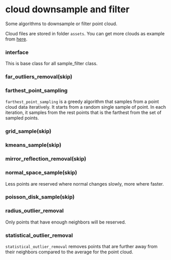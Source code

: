 # cloud downsample and filter

Some algorithms to downsample or filter point cloud.

Cloud files are stored in folder `assets`. You can get more clouds as example from [here](https://github.com/blue-stone-j/assets).

### interface

This is base class for all sample_filter class.

### far_outliers_removal(skip)

### farthest_point_sampling

`farthest_point_sampling` is a greedy algorithm that samples from a point cloud data iteratively. It starts from a random single sample of point. In each iteration, it samples from the rest points that is the farthest from the set of sampled points.

### grid_sample(skip)

### kmeans_sample(skip)

### mirror_reflection_removal(skip)

### normal_space_sample(skip)

Less points are reserved where normal changes slowly, more where faster.

### poisson_disk_sample(skip)

### radius_outlier_removal

Only points that have enough neighbors will be reserved.

### statistical_outlier_removal

`statistical_outlier_removal` removes points that are further away from their neighbors compared to the average for the point cloud.
